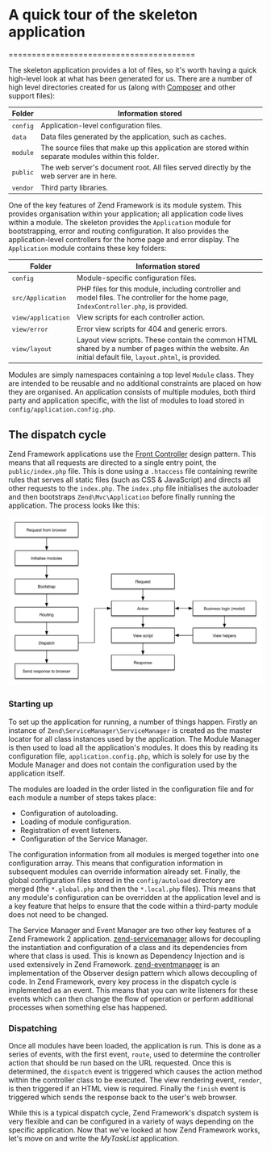 # A quick tour of the skeleton application
========================================

The skeleton application provides a lot of files, so it's worth having a quick
high-level look at what has been generated for us. There are a number of high
level directories created for us (along with [Composer](http://getcomposer.org)
and other support files):

Folder   | Information stored
-------- | ------------------
`config` | Application-level configuration files.
`data`   | Data files generated by the application, such as caches.
`module` | The source files that make up this application are stored within separate modules within this folder.
`public` | The web server's document root. All files served directly by the web server are in here.
`vendor` | Third party libraries.

One of the key features of Zend Framework is its module system. This provides
organisation within your application; all application code lives within a
module. The skeleton provides the `Application` module for bootstrapping, error
and routing configuration. It also provides the application-level controllers
for the home page and error display. The `Application` module contains these key
folders:

Folder             | Information stored
------------------ | ------------------
`config`           | Module-specific configuration files.
`src/Application`  | PHP files for this module, including controller and model files. The controller for the home page, `IndexController.php`, is provided.
`view/application` | View scripts for each controller action.
`view/error`       | Error view scripts for 404 and generic errors.
`view/layout`      | Layout view scripts. These contain the common HTML shared by a number of pages within the website. An initial default file, `layout.phtml`, is provided.

Modules are simply namespaces containing a top level `Module` class. They are
intended to be reusable and no additional constraints are placed on how they are
organised. An application consists of multiple modules, both third party and
application specific, with the list of modules to load stored in
`config/application.config.php`.

## The dispatch cycle

Zend Framework applications use the [Front Controller](http://www.martinfowler.com/eaaCatalog/frontController.html)
design pattern. This means that all requests are directed to a single entry
point, the `public/index.php` file. This is done using a `.htaccess` file
containing rewrite rules that serves all static files (such as CSS &amp;
JavaScript) and directs all other requests to the `index.php`. The `index.php` file
initialises the autoloader and then bootstraps `Zend\Mvc\Application` before
finally running the application. The process looks like this:

![image](../images/getting-started-with-zend-studio.process.png)

### Starting up

To set up the application for running, a number of things happen. Firstly an
instance of `Zend\ServiceManager\ServiceManager` is created as the master
locator for all class instances used by the application. The Module Manager is
then used to load all the application's modules. It does this by reading its
configuration file, `application.config.php`, which is solely for use by the
Module Manager and does not contain the configuration used by the application
itself.

The modules are loaded in the order listed in the configuration file and for
each module a number of steps takes place:

- Configuration of autoloading.
- Loading of module configuration.
- Registration of event listeners.
- Configuration of the Service Manager.

The configuration information from all modules is merged together into one
configuration array. This means that configuration information in subsequent
modules can override information already set. Finally, the global configuration
files stored in the `config/autoload` directory are merged (the `*.global.php`
and then the `*.local.php` files). This means that any module's configuration
can be overridden at the application level and is a key feature that helps to
ensure that the code within a third-party module does not need to be changed.

The Service Manager and Event Manager are two other key features of a Zend
Framework 2 application.  [zend-servicemanager](https://zendframework.github.io/zend-servicemanager/)
allows for decoupling the instantiation and configuration of a class and its
dependencies from where that class is used. This is known as Dependency
Injection and is used extensively in Zend Framework.
[zend-eventmanager](https://zendframework.github.io/zend-eventmanager/)
is an implementation of the Observer design pattern which allows decoupling of
code. In Zend Framework, every key process in the dispatch cycle is
implemented as an event. This means that you can write listeners for these
events which can then change the flow of operation or perform additional
processes when something else has happened.

### Dispatching

Once all modules have been loaded, the application is run. This is done as a
series of events, with the first event, `route`, used to determine the
controller action that should be run based on the URL requested. Once this is
determined, the `dispatch` event is triggered which causes the action method
within the controller class to be executed. The view rendering event, `render`,
is then triggered if an HTML view is required. Finally the `finish` event is
triggered which sends the response back to the user's web browser.

While this is a typical dispatch cycle, Zend Framework's dispatch system is
very flexible and can be configured in a variety of ways depending on the
specific application. Now that we've looked at how Zend Framework works, let's
move on and write the *MyTaskList* application.
